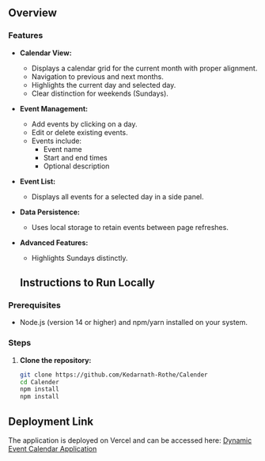 ## Overview


### Features
- **Calendar View:**
  - Displays a calendar grid for the current month with proper alignment.
  - Navigation to previous and next months.
  - Highlights the current day and selected day.
  - Clear distinction for weekends (Sundays).

- **Event Management:**
  - Add events by clicking on a day.
  - Edit or delete existing events.
  - Events include:
    - Event name
    - Start and end times
    - Optional description

- **Event List:**
  - Displays all events for a selected day in a side panel.

- **Data Persistence:**
  - Uses local storage to retain events between page refreshes.

- **Advanced Features:**
  - Highlights Sundays distinctly.

  ## Instructions to Run Locally

### Prerequisites
- Node.js (version 14 or higher) and npm/yarn installed on your system.

### Steps
1. **Clone the repository:**
   ```bash
   git clone https://github.com/Kedarnath-Rothe/Calender
   cd Calender
   npm install
   npm install

## Deployment Link
The application is deployed on Vercel and can be accessed here:
[Dynamic Event Calendar Application](https://digital-calender.vercel.app/)
